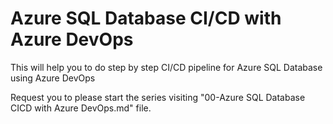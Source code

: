 # Azure SQL Database CI/CD with Azure DevOps
This will help you to do step by step CI/CD pipeline for Azure SQL Database using Azure DevOps

Request you to please start the series visiting "00-Azure SQL Database CICD with Azure DevOps.md" file.
